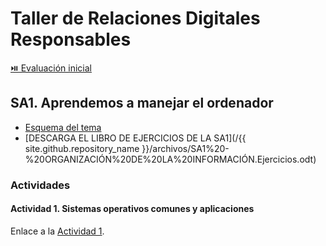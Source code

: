 # Taller de Relaciones Digitales Responsables

[⏯️ Evaluación inicial](https://forms.office.com/e/q78VYd3dCH)

## SA1. Aprendemos a manejar el ordenador

- [Esquema del tema](https://view.genial.ly/5ee2170a4e53e40d7c49c15e/interactive-content-sistemas-operativos-mapa)
- [DESCARGA EL LIBRO DE EJERCICIOS DE LA SA1](/{{ site.github.repository_name }}/archivos/SA1%20-%20ORGANIZACIÓN%20DE%20LA%20INFORMACIÓN.Ejercicios.odt)

### Actividades

#### Actividad 1. Sistemas operativos comunes y aplicaciones

Enlace a la [Actividad 1](http://vishub.org/excursions/5305).